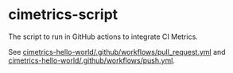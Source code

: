 # cimetrics-script

The script to run in GitHub actions to integrate CI Metrics.

See [cimetrics-hello-world/.github/workflows/pull_request.yml](https://github.com/ci-metrics/cimetrics-hello-world/blob/master/.github/workflows/pull_request.yml) and [cimetrics-hello-world/.github/workflows/push.yml](https://github.com/ci-metrics/cimetrics-hello-world/blob/master/.github/workflows/push.yml).
